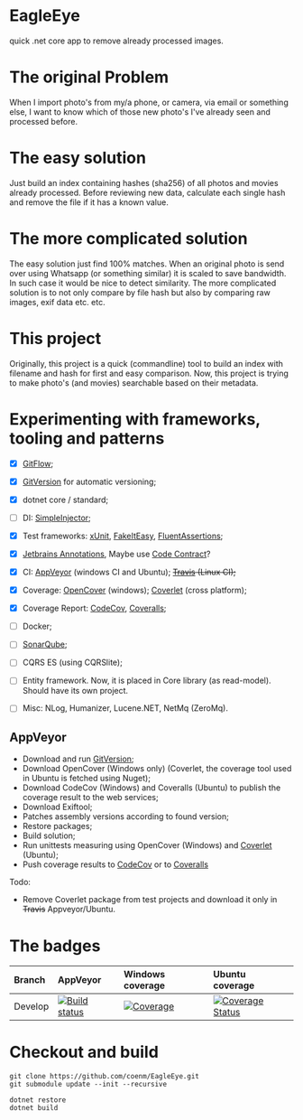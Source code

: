 # EagleEye
quick .net core app to remove already processed images.

# The original Problem
When I import photo's from my/a phone, or camera, via email or something else, I want to know which of those new photo's I've already seen and processed before.

# The easy solution
Just build an index containing hashes (sha256) of all photos and movies already processed. Before reviewing new data, calculate each single hash and remove the file if it has a known value.

# The more complicated solution
The easy solution just find 100% matches. When an original photo is send over using Whatsapp (or something similar) it is scaled to save bandwidth. In such case it would be nice to detect similarity. The more complicated solution is to not only compare by file hash but also by comparing raw images, exif data etc. etc.

# This project
Originally, this project is a quick (commandline) tool to build an index with filename and hash for first and easy comparison. Now, this project is trying to make photo's (and movies) searchable based on their metadata.


#  Experimenting with frameworks, tooling and patterns

- [x] [GitFlow](http://nvie.com/posts/a-successful-git-branching-model/);
- [x] [GitVersion](https://gitversion.readthedocs.io/en/latest/) for automatic versioning; 
- [x] dotnet core / standard;
- [ ] DI: [SimpleInjector](https://simpleinjector.org/);
- [x] Test frameworks: [xUnit](https://github.com/xunit), [FakeItEasy](https://fakeiteasy.github.io/), [FluentAssertions](https://fluentassertions.com/);
- [x] [Jetbrains Annotations](https://www.jetbrains.com/help/resharper/Code_Analysis__Code_Annotations.html), Maybe use [Code Contract](https://docs.microsoft.com/en-us/dotnet/framework/debug-trace-profile/code-contracts)?
- [x] CI: [AppVeyor](https://www.appveyor.com/) (windows CI and Ubuntu); ~~[Travis](https://travis-ci.org/) (Linux CI);~~
- [x] Coverage: [OpenCover](https://github.com/OpenCover/opencover) (windows); [Coverlet](https://github.com/tonerdo/coverlet/) (cross platform);
- [x] Coverage Report: [CodeCov](https://codecov.io), [Coveralls](https://coveralls.io);
- [ ] Docker;
- [ ] [SonarQube](https://about.sonarcloud.io/);
- [ ] CQRS ES (using CQRSlite);
- [ ] Entity framework. Now, it is placed in Core library (as read-model). Should have its own project.
- [ ] Misc: NLog, Humanizer, Lucene.NET, NetMq (ZeroMq).


## AppVeyor
- Download and run [GitVersion](https://gitversion.readthedocs.io/en/latest/);
- Download OpenCover (Windows only) (Coverlet, the coverage tool used in Ubuntu is fetched using Nuget);
- Download CodeCov (Windows) and Coveralls (Ubuntu) to publish the coverage result to the web services;
- Download Exiftool;
- Patches assembly versions according to found version;
- Restore packages;
- Build solution;
- Run unittests measuring using OpenCover (Windows) and [Coverlet](https://github.com/tonerdo/coverlet/) (Ubuntu);
- Push coverage results to [CodeCov](https://codecov.io) or to [Coveralls](https://coveralls.io)

Todo: 
- Remove Coverlet package from test projects and download it only in ~~Travis~~ Appveyor/Ubuntu.


# The badges
| Branch | AppVeyor | Windows coverage | Ubuntu coverage |
| :--- | :--- | :--- | :--- |
| Develop | [![Build status](https://ci.appveyor.com/api/projects/status/ner6290e44akpvuw/branch/develop?svg=true)](https://ci.appveyor.com/project/coenm/eagleeye/branch/develop) | [![Coverage](https://codecov.io/gh/coenm/eagleeye/branch/develop/graph/badge.svg)](https://codecov.io/gh/coenm/eagleeye/branch/develop) | [![Coverage Status](https://coveralls.io/repos/github/coenm/EagleEye/badge.svg?branch=develop)](https://coveralls.io/github/coenm/EagleEye?branch=develop) |


# Checkout and build
```
git clone https://github.com/coenm/EagleEye.git
git submodule update --init --recursive

dotnet restore
dotnet build
```
